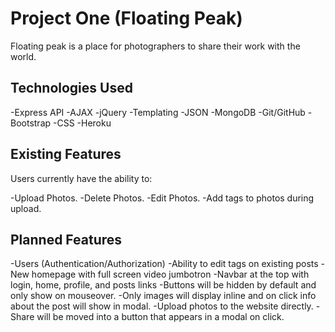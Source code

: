 # Project One (Floating Peak)

Floating peak is a place for photographers to share their work with the world.

## Technologies Used
-Express API
-AJAX
-jQuery
-Templating
-JSON
-MongoDB
-Git/GitHub
-Bootstrap
-CSS
-Heroku

## Existing Features

Users currently have the ability to:

-Upload Photos.
-Delete Photos.
-Edit Photos.
-Add tags to photos during upload.

## Planned Features

-Users (Authentication/Authorization)
-Ability to edit tags on existing posts
-New homepage with full screen video jumbotron
-Navbar at the top with login, home, profile, and posts links
-Buttons will be hidden by default and only show on mouseover.
-Only images will display inline and on click info about the post will show in modal.
-Upload photos to the website directly.
-Share will be moved into a button that appears in a modal on click. 
